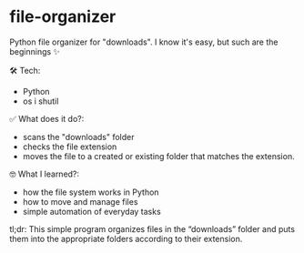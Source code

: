# file-organizer
Python file organizer for "downloads". I know it's easy, but such are the beginnings ✨

🛠️ Tech:
- Python
- os i shutil

✅ What does it do?:
- scans the "downloads" folder
- checks the file extension
- moves the file to a created or existing folder that matches the extension.

🤓 What I learned?:
- how the file system works in Python
- how to move and manage files
- simple automation of everyday tasks

tl;dr:
This simple program organizes files in the “downloads” folder and puts them into the appropriate folders according to their extension.
